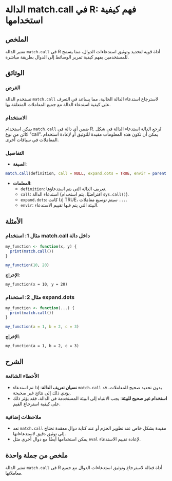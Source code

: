 <!--
Meta Description: # الدالة match.call في R: فهم كيفية استخدامها ## الملخص تعتبر الدالة `match.call` في R أداة قوية لتحديد وتوثيق استدعاءات الدوال، مما يسمح للمستخدمين ب...
Meta Keywords: call, الدالة, match, استخدام, my_function
-->

# الدالة match.call في R: فهم كيفية استخدامها

## الملخص
تعتبر الدالة `match.call` في R أداة قوية لتحديد وتوثيق استدعاءات الدوال، مما يسمح للمستخدمين بفهم كيفية تمرير الوسائط إلى الدوال بطريقة مباشرة.

## الوثائق
### الغرض
تستخدم الدالة `match.call` لاسترجاع استدعاء الدالة الحالية، مما يساعد في التعرف على كيفية استدعاء الدالة مع جميع المعاملات المتعلقة بها.

### الاستخدام
يمكن استخدام `match.call` ضمن أي دالة في R. تُرجع الدالة استدعاء الدالة في شكل كائن من نوع "call". يمكن أن تكون هذه المعلومات مفيدة للتوثيق أو لإعادة استخدام المعاملات في سياقات أخرى.

### التفاصيل
- **الصيغة**: 
```R
match.call(definition, call = NULL, expand.dots = TRUE, envir = parent.frame())
```
- **المعلمات**:
  - `definition`: تعريف الدالة التي يتم استدعاؤها.
  - `call`: استدعاء الدالة (افتراضيًا، يتم استخدام `sys.call()`).
  - `expand.dots`: إذا كانت TRUE، سيتم توسيع معاملات `...`.
  - `envir`: البيئة التي يتم فيها تقييم الاستدعاء.

## الأمثلة
### مثال 1: استخدام match.call داخل دالة
```R
my_function <- function(x, y) {
  print(match.call())
}

my_function(10, 20)
```
**الإخراج**:
```
my_function(x = 10, y = 20)
```

### مثال 2: استخدام expand.dots
```R
my_function <- function(...) {
  print(match.call())
}

my_function(a = 1, b = 2, c = 3)
```
**الإخراج**:
```
my_function(a = 1, b = 2, c = 3)
```

## الشرح
### الأخطاء الشائعة
- **نسيان تعريف الدالة**: إذا تم استدعاء `match.call` بدون تحديد صحيح للمعاملات، قد يؤدي ذلك إلى نتائج غير صحيحة.
- **استخدام غير صحيح للبيئة**: يجب الانتباه إلى البيئة المستخدمة في الدالة، فقد يؤثر ذلك على كيفية استرجاع القيم.

### ملاحظات إضافية
- تعد `match.call` مفيدة بشكل خاص عند تطوير الحزم أو عند كتابة دوال معقدة تحتاج إلى توثيق دقيق لاستدعاءاتها.
- يمكن استخدامها أيضًا مع دوال أخرى مثل `eval` لإعادة تقييم الاستدعاء.

## ملخص من جملة واحدة
تعتبر الدالة `match.call` في R أداة فعالة لاسترجاع وتوثيق استدعاءات الدوال مع جميع معاملاتها.